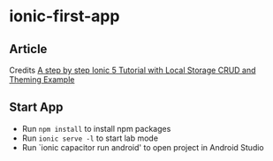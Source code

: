 # ionic-first-app


## Article
Credits [A step by step Ionic 5 Tutorial with Local Storage CRUD and Theming Example](https://www.techiediaries.com/ionic/ionic-5-tutorial-storage-crud-theming-example/)

## Start App
* Run `npm install` to install npm packages
* Run `ionic serve -l` to start lab mode
* Run `ionic capacitor run android' to open project in Android Studio
